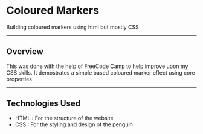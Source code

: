 # Coloured Markers
Building coloured markers using html but mostly CSS

----

## Overview
This was done with the help of FreeCode Camp to help improve upon my CSS skills. It demostrates a simple based coloured marker effect using core properties

----

## Technologies Used
- HTML : For the structure of the website
- CSS : For the styling and design of the penguin
